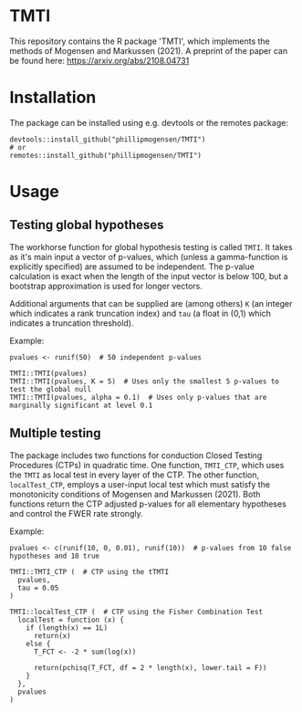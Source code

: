 # TMTI
This repository contains the R package 'TMTI', which implements the methods of Mogensen and Markussen (2021). A preprint of the paper can be found here: https://arxiv.org/abs/2108.04731

# Installation
The package can be installed using e.g. devtools or the remotes package:
```
devtools::install_github("phillipmogensen/TMTI")
# or
remotes::install_github("phillipmogensen/TMTI")
```

# Usage
## Testing global hypotheses
The workhorse function for global hypothesis testing is called `TMTI`. It takes as it's main input a vector of p-values, which (unless a gamma-function is explicitly specified) are assumed to be independent. The p-value calculation is exact when the length of the input vector is below 100, but a bootstrap approximation is used for longer vectors.

Additional arguments that can be supplied are (among others) `K` (an integer which indicates a rank truncation index) and `tau` (a float in (0,1) which indicates a truncation threshold).

Example:
```
pvalues <- runif(50)  # 50 independent p-values

TMTI::TMTI(pvalues)
TMTI::TMTI(pvalues, K = 5)  # Uses only the smallest 5 p-values to test the global null
TMTI::TMTI(pvalues, alpha = 0.1)  # Uses only p-values that are marginally significant at level 0.1
```

## Multiple testing
The package includes two functions for conduction Closed Testing Procedures (CTPs) in quadratic time. One function, `TMTI_CTP`, which uses the `TMTI` as local test in every layer of the CTP. The other function, `localTest_CTP`, employs a user-input local test which must satisfy the monotonicity conditions of Mogensen and Markussen (2021). Both functions return the CTP adjusted p-values for all elementary hypotheses and control the FWER rate strongly.

Example:
```
pvalues <- c(runif(10, 0, 0.01), runif(10))  # p-values from 10 false hypotheses and 10 true

TMTI::TMTI_CTP (  # CTP using the tTMTI
  pvalues, 
  tau = 0.05
)

TMTI::localTest_CTP (  # CTP using the Fisher Combination Test
  localTest = function (x) {
    if (length(x) == 1L)
      return(x)
    else {
      T_FCT <- -2 * sum(log(x))
      
      return(pchisq(T_FCT, df = 2 * length(x), lower.tail = F))
    }
  },
  pvalues
)
```
